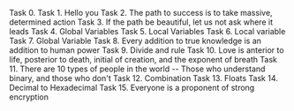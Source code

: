 Task 0. <o>
Task 1. Hello you
Task 2. The path to success is to take massive, determined action
Task 3. If the path be beautiful, let us not ask where it leads
Task 4. Global Variables
Task 5. Local Variables
Task 6. Local variable
Task 7. Global Variable
Task 8. Every addition to true knowledge is an addition to human power
Task 9. Divide and rule 
Task 10. Love is anterior to life, posterior to death, initial of creation, and the exponent of breath
Task 11. There are 10 types of people in the world -- Those who understand binary, and those who don't
Task 12. Combination
Task 13. Floats
Task 14. Decimal to Hexadecimal
Task 15. Everyone is a proponent of strong encryption
